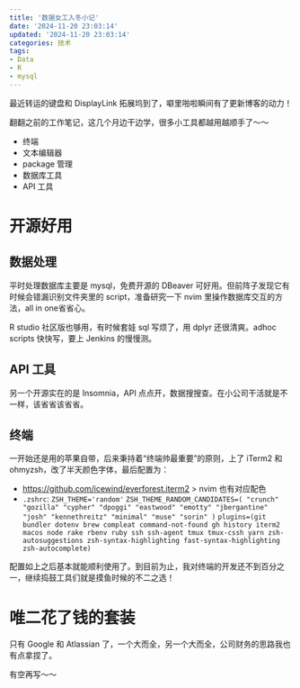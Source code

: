 ```yaml
---
title: '数据女工入冬小记'
date: '2024-11-20 23:03:14'
updated: '2024-11-20 23:03:14'
categories: 技术
tags:
- Data
- R
- mysql
---
```


最近转运的键盘和 DisplayLink 拓展坞到了，噼里啪啦瞬间有了更新博客的动力！

<!-- more -->

翻翻之前的工作笔记，这几个月边干边学，很多小工具都越用越顺手了～～

- 终端
- 文本编辑器
- package 管理
- 数据库工具
- API 工具

# 开源好用

## 数据处理

平时处理数据库主要是 mysql，免费开源的 DBeaver 可好用。但前阵子发现它有时候会错漏识别文件夹里的 script，准备研究一下 nvim 里操作数据库交互的方法，all in one省省心。

R studio 社区版也够用，有时候套娃 sql 写烦了，用 dplyr 还很清爽。adhoc scripts 快快写，要上 Jenkins 的慢慢测。

## API 工具

另一个开源实在的是 Insomnia，API 点点开，数据搜搜查。在小公司干活就是不一样，该省省该省省。

## 终端

一开始还是用的苹果自带，后来秉持着“终端帅最重要”的原则，上了 iTerm2 和 ohmyzsh，改了半天颜色字体，最后配置为：

- https://github.com/icewind/everforest.iterm2 > nvim 也有对应配色
- `.zshrc`: `ZSH_THEME='random'` `ZSH_THEME_RANDOM_CANDIDATES=( "crunch" "gozilla" "cypher" "dpoggi" "eastwood" "emotty" "jbergantine" "josh" "kennethreitz" "minimal" "muse" "sorin" )` `plugins=(git bundler dotenv brew compleat command-not-found gh history iterm2 macos node rake rbenv ruby ssh ssh-agent tmux tmux-cssh yarn zsh-autosuggestions zsh-syntax-highlighting fast-syntax-highlighting zsh-autocomplete)`

配置如上之后基本就能顺利使用了。到目前为止，我对终端的开发还不到百分之一，继续捣鼓工具们就是摸鱼时候的不二之选！

# 唯二花了钱的套装

只有 Google 和 Atlassian 了，一个大而全，另一个大而全，公司财务的思路我也有点拿捏了。

有空再写～～

